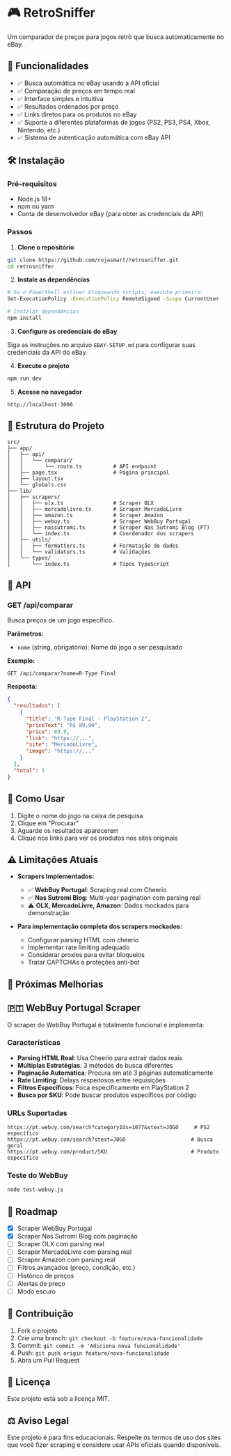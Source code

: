 # 🎮 RetroSniffer

Um comparador de preços para jogos retrô que busca automaticamente no eBay.

## 🚀 Funcionalidades

- ✅ Busca automática no eBay usando a API oficial
- ✅ Comparação de preços em tempo real
- ✅ Interface simples e intuitiva
- ✅ Resultados ordenados por preço
- ✅ Links diretos para os produtos no eBay
- ✅ Suporte a diferentes plataformas de jogos (PS2, PS3, PS4, Xbox, Nintendo, etc.)
- ✅ Sistema de autenticação automática com eBay API

## 🛠️ Instalação

### Pré-requisitos

- Node.js 18+
- npm ou yarn
- Conta de desenvolvedor eBay (para obter as credenciais da API)

### Passos

1. **Clone o repositório**

```bash
git clone https://github.com/rojasmart/retrosniffer.git
cd retrosniffer
```

2. **Instale as dependências**

```bash
# Se o PowerShell estiver bloqueando scripts, execute primeiro:
Set-ExecutionPolicy -ExecutionPolicy RemoteSigned -Scope CurrentUser

# Instalar dependências
npm install
```

3. **Configure as credenciais do eBay**

Siga as instruções no arquivo `EBAY-SETUP.md` para configurar suas credenciais da API do eBay.

4. **Execute o projeto**

```bash
npm run dev
```

5. **Acesse no navegador**

```
http://localhost:3000
```

## 📁 Estrutura do Projeto

```
src/
├── app/
│   ├── api/
│   │   └── comparar/
│   │       └── route.ts          # API endpoint
│   ├── page.tsx                  # Página principal
│   ├── layout.tsx
│   └── globals.css
├── lib/
│   ├── scrapers/
│   │   ├── olx.ts                # Scraper OLX
│   │   ├── mercadolivre.ts       # Scraper MercadoLivre
│   │   ├── amazon.ts             # Scraper Amazon
│   │   ├── webuy.ts              # Scraper WebBuy Portugal
│   │   ├── nassutromi.ts         # Scraper Nas Sutromi Blog (PT)
│   │   └── index.ts              # Coordenador dos scrapers
│   ├── utils/
│   │   ├── formatters.ts         # Formatação de dados
│   │   └── validators.ts         # Validações
│   └── types/
│       └── index.ts              # Tipos TypeScript
```

## 🔧 API

### GET /api/comparar

Busca preços de um jogo específico.

**Parâmetros:**

- `nome` (string, obrigatório): Nome do jogo a ser pesquisado

**Exemplo:**

```
GET /api/comparar?nome=R-Type Final
```

**Resposta:**

```json
{
  "resultados": [
    {
      "title": "R-Type Final - PlayStation 2",
      "priceText": "R$ 89,90",
      "price": 89.9,
      "link": "https://...",
      "site": "MercadoLivre",
      "image": "https://..."
    }
  ],
  "total": 1
}
```

## 🎯 Como Usar

1. Digite o nome do jogo na caixa de pesquisa
2. Clique em "Procurar"
3. Aguarde os resultados aparecerem
4. Clique nos links para ver os produtos nos sites originais

## ⚠️ Limitações Atuais

- **Scrapers Implementados:**

  - ✅ **WebBuy Portugal**: Scraping real com Cheerio
  - ✅ **Nas Sutromi Blog**: Multi-year pagination com parsing real
  - ⚠️ **OLX, MercadoLivre, Amazon**: Dados mockados para demonstração

- **Para implementação completa dos scrapers mockados:**
  - Configurar parsing HTML com cheerio
  - Implementar rate limiting adequado
  - Considerar proxies para evitar bloqueios
  - Tratar CAPTCHAs e proteções anti-bot

## 🔄 Próximas Melhorias

## 🇵🇹 WebBuy Portugal Scraper

O scraper do WebBuy Portugal é totalmente funcional e implementa:

### Características

- **Parsing HTML Real**: Usa Cheerio para extrair dados reais
- **Múltiplas Estratégias**: 3 métodos de busca diferentes
- **Paginação Automática**: Procura em até 3 páginas automaticamente
- **Rate Limiting**: Delays respeitosos entre requisições
- **Filtros Específicos**: Foca especificamente em PlayStation 2
- **Busca por SKU**: Pode buscar produtos específicos por código

### URLs Suportadas

```
https://pt.webuy.com/search?categoryIds=1077&stext=JOGO     # PS2 específico
https://pt.webuy.com/search?stext=JOGO                     # Busca geral
https://pt.webuy.com/product/SKU                           # Produto específico
```

### Teste do WebBuy

```bash
node test-webuy.js
```

## 🚀 Roadmap

- [x] Scraper WebBuy Portugal
- [x] Scraper Nas Sutromi Blog com paginação
- [ ] Scraper OLX com parsing real
- [ ] Scraper MercadoLivre com parsing real
- [ ] Scraper Amazon com parsing real
- [ ] Filtros avançados (preço, condição, etc.)
- [ ] Histórico de preços
- [ ] Alertas de preço
- [ ] Modo escuro

## 🤝 Contribuição

1. Fork o projeto
2. Crie uma branch: `git checkout -b feature/nova-funcionalidade`
3. Commit: `git commit -m 'Adiciona nova funcionalidade'`
4. Push: `git push origin feature/nova-funcionalidade`
5. Abra um Pull Request

## 📝 Licença

Este projeto está sob a licença MIT.

## ⚖️ Aviso Legal

Este projeto é para fins educacionais. Respeite os termos de uso dos sites que você fizer scraping e considere usar APIs oficiais quando disponíveis.
